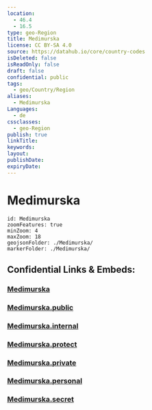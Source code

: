 ```yaml
---
location:
  - 46.4
  - 16.5
type: geo-Region
title: Medimurska
license: CC BY-SA 4.0
source: https://datahub.io/core/country-codes
isDeleted: false
isReadOnly: false
draft: false
confidential: public
tags:
  - geo/Country/Region
aliases:
  - Medimurska
Languages:
  - de
cssclasses:
  - geo-Region
publish: true
linkTitle:
keywords:
layout:
publishDate:
expiryDate:
---
```


# Medimurska

```leaflet
id: Medimurska
zoomFeatures: true 
minZoom: 4 
maxZoom: 18
geojsonFolder: ./Medimurska/
markerFolder: ./Medimurska/
```


## Confidential Links & Embeds: 

### [Medimurska](/_Standards/Earth/Continent/Europe/Europe~Central/Croatia/Counties/Medimurska.md) 

### [Medimurska.public](/_public/Earth/Continent/Europe/Europe~Central/Croatia/Counties/Medimurska.public.md) 

### [Medimurska.internal](/_internal/Earth/Continent/Europe/Europe~Central/Croatia/Counties/Medimurska.internal.md) 

### [Medimurska.protect](/_protect/Earth/Continent/Europe/Europe~Central/Croatia/Counties/Medimurska.protect.md) 

### [Medimurska.private](/_private/Earth/Continent/Europe/Europe~Central/Croatia/Counties/Medimurska.private.md) 

### [Medimurska.personal](/_personal/Earth/Continent/Europe/Europe~Central/Croatia/Counties/Medimurska.personal.md) 

### [Medimurska.secret](/_secret/Earth/Continent/Europe/Europe~Central/Croatia/Counties/Medimurska.secret.md)

